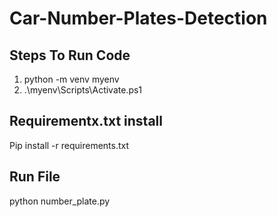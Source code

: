 # Car-Number-Plates-Detection

## Steps To Run Code
1. python -m venv myenv
2. .\myenv\Scripts\Activate.ps1

## Requirementx.txt install
Pip install -r requirements.txt

## Run File
python number_plate.py
